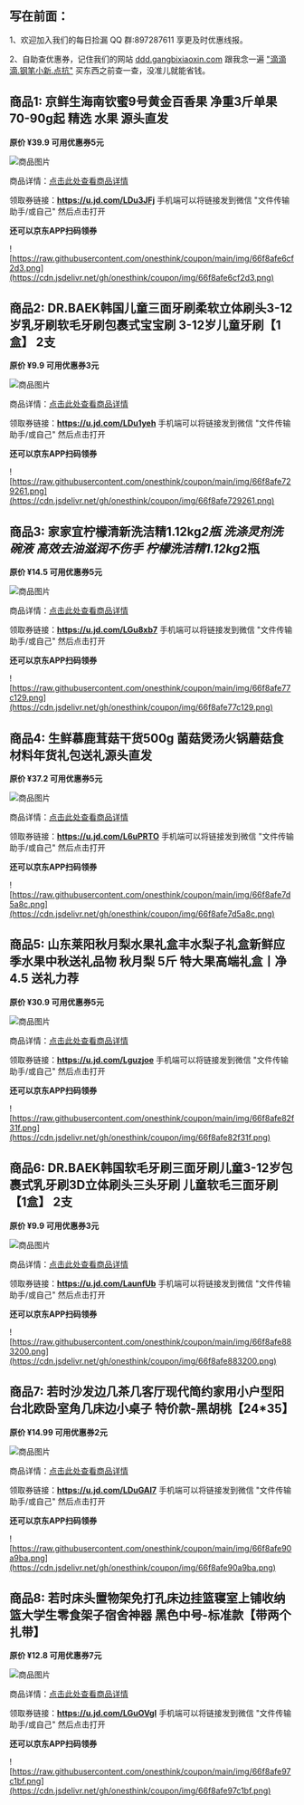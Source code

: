 ## 写在前面：

1、欢迎加入我们的每日捡漏 QQ 群:897287611 享更及时优惠线报。

2、自助查优惠券，记住我们的网站 [ddd.gangbixiaoxin.com](https://ddd.gangbixiaoxin.com) 跟我念一遍 ["滴滴滴.钢笔小新.点抗"](https://ddd.gangbixiaoxin.com) 买东西之前查一查，没准儿就能省钱。

## 商品1: 京鲜生海南钦蜜9号黄金百香果 净重3斤单果70-90g起 精选 水果 源头直发

**原价 ¥39.9 可用优惠券5元**

![商品图片](http://img14.360buyimg.com/n1/jfs/t1/238630/12/14020/93211/66973e41Fff2a77ed/c4a5b3afa7259611.jpg)

商品详情：[点击此处查看商品详情](https://union-click.jd.com/jdc?e=1003156031&amp;p=JF8BAawJK1olXwIAUFpfAE0QBF8IGloVXQcKVl9fC0wnRzBQRQQlBENHFRxWFlVMWzBeTA9KQl1XSwwDVFVPRjtUBAJQAVsMFgQZBC4VU2xRaCleHE5CJlsoeyAffRF8ZCdwKGgAVD5aCgNuUSdbTwdPPkFlVx5KSEdjeh9tbDh2GXB7KDsqQR5JexpseDlMIQRiJlc9ahJ3RxhtYzl3FEBJNCxVeC9kf21-aVNjP19-Uz4vazhsYAxWbwRxOHJhMwIqbDxKVhZWQSxsIWZmMz5bcDJjZhtBfBliX3ZhIC0IX3sJeAgKWwBML2McADctcAxyVycNSSF1UQoyVW5eCUsQCmkPHVIQbTYCVG4PZp2yrbeLto6e59OL_4bvkXsWM28OGF0RWwQKUlpbD0gnA2cPK4y45dOI5YvVsZ-Ji7ixvI6c4dKc3G5tOEgnA24JGVsRWgcAVG5tCEgnAF9WdVpGWgMKVVcPZhcXXylBXx1AMwEDVllbC0IVM20JGlkXbTYyMVwNCxJkcSRJUxtnWHNxP1Yjdj9ofwp9dVkVPQEAHCcPQBhDXzVrXDwWHTYCZA)

领取券链接：**https://u.jd.com/LDu3JFj** 手机端可以将链接发到微信 "文件传输助手/或自己" 然后点击打开

**还可以京东APP扫码领券**

![https://raw.githubusercontent.com/onesthink/coupon/main/img/66f8afe6cf2d3.png](https://cdn.jsdelivr.net/gh/onesthink/coupon/img/66f8afe6cf2d3.png)

## 商品2: DR.BAEK韩国儿童三面牙刷柔软立体刷头3-12岁乳牙刷软毛牙刷包裹式宝宝刷 3-12岁儿童牙刷【1盒】 2支

**原价 ¥9.9 可用优惠券3元**

![商品图片](http://img14.360buyimg.com/n1/jfs/t1/182832/24/47025/99017/666e708bF79378e3a/f4a5ccea70fbc7e7.jpg)

商品详情：[点击此处查看商品详情](https://union-click.jd.com/jdc?e=1003156031&amp;p=JF8BAdsJK1olXwMBUVhfDk8eA18IGlsUWgALVVhdD00QBV9MRANLAjZbERscSkAJHTRQRA1CCVkdDwtCWhVLHTdNTwcKBENeCVAfUg8bZRdeRj1PGFJ1LwYpYBt-ZQZweVMTLg8HOlwtahNvaxIBTwdNVQQCIAsPUFxXDxtxazliLnlDIjctbDx0fC5_GQlNOWJiEj4VVTJ1Aj1OeD5mLmFbEhc-ekpEYSZoWyxnB2ZgVSobfElnYRtBUgxhJG5rIxcISjx-UT9zfCcTOE5hIjkCViNFZRNvbz9AA3JrDSg-UjsRY21aciJ2Dw9iJiUufCh8Rxlxezl1BG1AIAEPWCh1YCh8cg1zKk9xECkCaC9sY3sKbk8XKDZHMD49DiNTAwwJQzJQO11UFhpHDyNnD2M4GmsWXAYFXVhaDkISM18IG2tUMwYHU1ZYC08QM244G10WWwIEVlZbD0MRAV8IE1wliqu6gdTs3cOu1_GAzOKyiI--gMDVOHsnAF8IGloXXQIFVVxdOHsXAF8LKwV7XFUEVl8OXBl5X29UXRJSGQ5sU19eAEwUAGo4GVoUXwQyZG47cB1KZTVNTyxuBXJqBDc7YTN1C2l7El57X3ZgDCY1dUJDXzcAGVthCFRaZF5t)

领取券链接：**https://u.jd.com/LDu1yeh** 手机端可以将链接发到微信 "文件传输助手/或自己" 然后点击打开

**还可以京东APP扫码领券**

![https://raw.githubusercontent.com/onesthink/coupon/main/img/66f8afe729261.png](https://cdn.jsdelivr.net/gh/onesthink/coupon/img/66f8afe729261.png)

## 商品3: 家家宜柠檬清新洗洁精1.12kg*2瓶 洗涤灵剂洗碗液 高效去油滋润不伤手 柠檬洗洁精1.12kg*2瓶

**原价 ¥14.5 可用优惠券5元**

![商品图片](http://img14.360buyimg.com/n1/jfs/t1/239635/9/15662/167557/66a85b76Fea7e5241/43b2b5c55f1e98a4.png)

商品详情：[点击此处查看商品详情](https://union-click.jd.com/jdc?e=1003156031&amp;p=JF8BAdkJK1olXwIAV1ZeDkIVB18IGlsUVQUEVFhZDEsTAl9MRANLAjZbERscSkAJHTRQRA1CCVkdDwtCWhVLHTdNTwcKBENeCVAfUg8bazZLEjJGCENFMxodcBBtejlsTT9iHAZjOlxVCBxOZQp4EzIVJHpLPTcNVVxXDxtxazliLk9AIwEpbD90cCh_YitNOWViEikFVTl1SilObz5mLmFYIBcpUEtnYSZwWzhnB2ZgHSYbfAN0ehZrbAxhJG5rIy0qVDxIWT9zfCcTOE5hIjkCViNFZRBxYjh2HXF7Bj0-bCsed21aci92IkN0PTktfz9kXxtheC1iXGVdNCwlbTJlYCh8cg18KU95ECo0cCtsY3sKbk8XKDZHESE5dABVAAp4TyVzG1tiEAEWXB9BD2M4GmsWXAYFXVhaDkISM18IG2tUMwEEU15cCHsWM28OGF0RWwQHUF9YCUwnA2cPK4y45dOI5YvVsZ-Ji7ixvI6c4dKc3G5tOEgnA24JGVsRWgcAVG5tCEgnAF9WdVpGWwUAUwkPZhcXXylURgATMwIEXFtYD04UM20JGlkXbTYyPAceASJEVipPfB9VJV14LQg5Xi9gQm9pdVkdXVFbMjstACIXehNBcjJFADYCZA)

领取券链接：**https://u.jd.com/LGu8xb7** 手机端可以将链接发到微信 "文件传输助手/或自己" 然后点击打开

**还可以京东APP扫码领券**

![https://raw.githubusercontent.com/onesthink/coupon/main/img/66f8afe77c129.png](https://cdn.jsdelivr.net/gh/onesthink/coupon/img/66f8afe77c129.png)

## 商品4: 生鲜慕鹿茸菇干货500g 菌菇煲汤火锅蘑菇食材料年货礼包送礼源头直发

**原价 ¥37.2 可用优惠券5元**

![商品图片](http://img14.360buyimg.com/n1/jfs/t1/141302/21/40552/164380/65e682f4F29e7a943/6b2613cb9e788ced.jpg)

商品详情：[点击此处查看商品详情](https://union-click.jd.com/jdc?e=1003156031&amp;p=JF8BAaoJK1olXwIAUFZYCksfCl8IGloUVAIEVl9cC08nRzBQRQQlBENHFRxWFlVMWzBeTA9KQl1XSwwDVFVPRjtUBAJQAVsMFgQZBA1udRpjElprFVJREi40cSNIcAdyWgF9XmgABBxUcQJtZi9zY1gRBHxfC1pKSEdjeh9tbCgVHnFdKDsqex5UexpseDlMIQRiJlc9ahJ3RxhtYzl3FEBJNCxVeC9kf21-aVNjP19-Uz4vazhsYAxWbwRxOHJhMwIqbDxKVhZWQSxsIWZmMz5bcDJjZhtBfBliX3ZhIC0IX3sVamsIZDhtCmVpACIDaA9TGQZQcFt1UQoyVW5eCUsQCmkPHVIQbTYCVG4fZgNIA20ME1IcXAAFUV9tCXsXBWwOH10XVQAKVlleOEsfBF_ftuPA17fX3OeJlsPAusjdkufBw44yZG5eOEsWAm0IH1wUXwYyZF5eOEgnXQEJSFMVWwVQXTABCBdRSiZWRzURWw4HU15cAXsVAm4KGWslbUB7Iis2AUppSztbXSt8JG5dJzYnSRF_AAEKSxkcJE94MR4mcEgTWhVVRF8lXTY)

领取券链接：**https://u.jd.com/L6uPRTO** 手机端可以将链接发到微信 "文件传输助手/或自己" 然后点击打开

**还可以京东APP扫码领券**

![https://raw.githubusercontent.com/onesthink/coupon/main/img/66f8afe7d5a8c.png](https://cdn.jsdelivr.net/gh/onesthink/coupon/img/66f8afe7d5a8c.png)

## 商品5: 山东莱阳秋月梨水果礼盒丰水梨子礼盒新鲜应季水果中秋送礼品物 秋月梨 5斤 特大果高端礼盒丨净4.5 送礼力荐

**原价 ¥30.9 可用优惠券5元**

![商品图片](http://img14.360buyimg.com/n1/jfs/t1/235711/39/24870/163195/66bebaddF50791c33/c9abb3266adcce23.jpg)

商品详情：[点击此处查看商品详情](https://union-click.jd.com/jdc?e=1003156031&amp;p=JF8BAa0JK1olXwMAUllbCkgXC18IGlsVXwcCVltcDkwTBV9MRANLAjZbERscSkAJHTRQRA1CCVkdDwtCWhVLHTdNTwcKBENeCVAfUg8bfDxzXyRcBlRRAwA9S0xNAQpoYz9KPGdqOlw2YThESyxsch5mJFxaIBY0UVxXDxtxazliPm1GICchYTxkeDF_YglNOWVQEikVVTl1SgdOby5lNGFbNBcrektlYW5gWyxdB1ZgVS4bfwN0cQ98TgxhJG5iID06Sz9-VQZzfSdrCl1cMikUYAhzcQtQbDhyHHJrLDkqex5Xd258D1lgbVxeDj4ObksRZmp2YRlFDWJhEBo2DA0bD18JK1gUXQELUllbAU4nM28IKxp7XQIDUVlfCUgnAl8IHVgTWQAAXFdeD08UM28AHGvC8L7X3u-IgPLDneffovzA1LrWytZtOHsUM28JGlkVWQEDVl5tOEsUM2w4RTUUDgNVXVZbWCVLAzNOU1oTHmgGUldYDU4SCl8KGloXXzYyZCEOcw9oSjRaSAxLPUUFDlw4aDNzXA5pczUXNm9xBxYebCJScBZSQy9dNF8yVG4)

领取券链接：**https://u.jd.com/Lguzjoe** 手机端可以将链接发到微信 "文件传输助手/或自己" 然后点击打开

**还可以京东APP扫码领券**

![https://raw.githubusercontent.com/onesthink/coupon/main/img/66f8afe82f31f.png](https://cdn.jsdelivr.net/gh/onesthink/coupon/img/66f8afe82f31f.png)

## 商品6: DR.BAEK韩国软毛牙刷三面牙刷儿童3-12岁包裹式乳牙刷3D立体刷头三头牙刷 儿童软毛三面牙刷【1盒】 2支

**原价 ¥9.9 可用优惠券3元**

![商品图片](http://img14.360buyimg.com/n1/jfs/t1/157933/34/29916/67127/66b099d5F71385e46/1693106254925eb6.jpg)

商品详情：[点击此处查看商品详情](https://union-click.jd.com/jdc?e=1003156031&amp;p=JF8BAd0JK1olXwIAUF9eCEkVBl8IGlsVXQ8BVF9cCEoWA19MRANLAjZbERscSkAJHTRQRA1CCVkdDwtCWhVLHTdNTwcKBENeCVAfUg8bZRdeRj1PGFJ1LwYpYDVJBmdweQBuCQRaOlwtahNvaxIBTwdNVHAKH11bUFxXDxtxazliPmVeIFwpbTxkYCt8ci9NOWVEEj0_VTx1SilObC5lPmFbIBc-QEtkYW5oWyxdAHFgVQwbfyJkdRsJeAxhJG5rIxcITT9-fw1zfCcTOE5hIjkCViNFZRB4bAJ9VXFgLDc9a0tVYydwcixMKRIBIyg_bBt3YAhJbzJhOn9hLFg-ej91dDdrXC98C2B2JykYfEl_ZxRoD1lgSQR3ZD8cVEJOBCYSeT5NVGBVPBsJfil_ZDkEF2sUbQUDVFlUDkwRCmo4K1sVbUdsVFtaAE4UB2g4GmsVWwUEUFhfAEIQAWsMK1sdWjbV-eaIgvrCi9bchdPC5KHX3eKJlsMnM18LK1sUXAQCUFlcCksnM28LK1glA2gDB14KC0sWBQFUGwdTFQQBADBZDkIeCmoMHmsXXAcAVm5tOC1vVTJuQR5BKn1aIDYjVk4few1TYA8XBWgAJDwFcCNqCjtUQ1JjVU0BUgZtCHs)

领取券链接：**https://u.jd.com/LaunfUb** 手机端可以将链接发到微信 "文件传输助手/或自己" 然后点击打开

**还可以京东APP扫码领券**

![https://raw.githubusercontent.com/onesthink/coupon/main/img/66f8afe883200.png](https://cdn.jsdelivr.net/gh/onesthink/coupon/img/66f8afe883200.png)

## 商品7: 若时沙发边几茶几客厅现代简约家用小户型阳台北欧卧室角几床边小桌子 特价款-黑胡桃【24*35】

**原价 ¥14.99 可用优惠券2元**

![商品图片](http://img14.360buyimg.com/n1/jfs/t1/235191/34/21828/101803/667ad7b1F6011738e/be2dd3e7d8c88cac.jpg)

商品详情：[点击此处查看商品详情](https://union-click.jd.com/jdc?e=1003156031&amp;p=JF8BAdsJK1olXwIAUVlfCU0TAV8IGlsUWgMCVFZcAE4RAF9MRANLAjZbERscSkAJHTRQRA1CCVkdDwtCWhVLHTdNTwcKBENeCVAfUg8bfm5eYi58FH16FgdbSg9SCiQIQVkcJ1JjOlwhSB8WZSR4e1lCPHFWMRw1cFxXDxtxazliLnlCICcpWDxkSi9_RCNNOWJQEio_Uit1SgtObC5lOGFbPBc-QEpzYSZgWy93B2ZgVS4bfyljahtRTgxhJG5lLT0qTDwVcz9zfCcTOE5hIjkCViNFZRNtYjhxVGVrKycpfDRTdDBSci9hNll0LQMvaDhgQBlxQTxiPgcKIiw5bj9PYCh8cgFwKk91ECo0fBtsY3sKbk8XKDZqAwM_WzlUZQpTSwhzLlR5DAlZXyJnD2M4GmsWXAYFXVhaDkISM18IG2tUMwYHUVlbDkgSM244G10WWwIEVlZUDkMUAV8IE1wliqu6gdTs3cOu1_GAzOKyiI--gMDVOHsnAF8IGloXXQIFVVxdOHsXAF8LKwV7XFUEVl5YD015X29UXRMQDQ9sU19eDE0XAGk4GVoUXwQyZG4gCR1udgZBYCNXBABAEBtUQ0tNAWZyTzp7X3pCAF87Qzt3AThpbA9wH256ZF5t)

领取券链接：**https://u.jd.com/LDuGAl7** 手机端可以将链接发到微信 "文件传输助手/或自己" 然后点击打开

**还可以京东APP扫码领券**

![https://raw.githubusercontent.com/onesthink/coupon/main/img/66f8afe90a9ba.png](https://cdn.jsdelivr.net/gh/onesthink/coupon/img/66f8afe90a9ba.png)

## 商品8: 若时床头置物架免打孔床边挂篮寝室上铺收纳篮大学生零食架子宿舍神器 黑色中号-标准款【带两个扎带】

**原价 ¥12.8 可用优惠券7元**

![商品图片](http://img14.360buyimg.com/n1/jfs/t1/230186/16/24452/141273/66c82e17F78392a1b/59b30c597eb81dea.jpg)

商品详情：[点击此处查看商品详情](https://union-click.jd.com/jdc?e=1003156031&amp;p=JF8BAdMJK1olXwIAUV1bDk8RCl8IGlsVXw8EV19UAUoTAF9MRANLAjZbERscSkAJHTRQRA1CCVkdDwtCWhVLHTdNTwcKBENeCVAfUg8bYRpMfQRLOEJSXTwgQ0hIdg9LZCFhHUV5Olw9bh5iaDpNUiUWA29JCj1UX1xXDxtxazliPm1eIwElbTJkAyt_YiNNOWVyEiovUi11AgdObz5lO2FYKBcpUEtlYSZaWztnB2JgVS4bfjlodBZ7cAxhJG5mIxciVj1ucz9zfCcTOE5hIjkCViNFZRNubDgVH3JgNDk9fCBQdxZaciJmIkViHDo4aBIXQRtqfCthOXoEIAEIfyhPYDN_GS9xKmV1Fyg0XhMnBhNycDgWHA9iDgoEChwXahZ1cisVLQoOZF9tC0oXBGYOHF0cWDYyVF5tSSUXBmoPHV0WWDYDZF5bC00TBW0AE1oXVQYyVFZaOJy6u7qCqo6d5NKc3Inkr56ev7uWk2slbQUyVF9cCksTBG4KG2slXQUyV24DZkpEBWxcGlITM1oCCBgVD0xUbWsBGlgQWwYGZFxcCUkVM184eS5RO1lcMRoNASlqSGxXbjtWInx2FB0mZkl3ZTp9cA5QFHgBCjcWVigeVF8IKw)

领取券链接：**https://u.jd.com/LGuOVgl** 手机端可以将链接发到微信 "文件传输助手/或自己" 然后点击打开

**还可以京东APP扫码领券**

![https://raw.githubusercontent.com/onesthink/coupon/main/img/66f8afe97c1bf.png](https://cdn.jsdelivr.net/gh/onesthink/coupon/img/66f8afe97c1bf.png)

